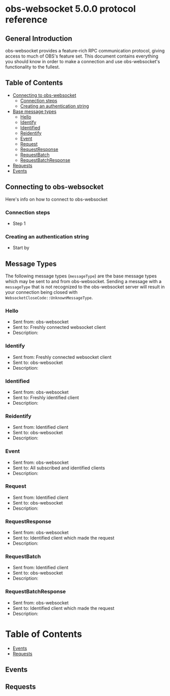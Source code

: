 <!-- This file was generated based on handlebars templates. Do not edit directly! -->

# obs-websocket 5.0.0 protocol reference


## General Introduction
obs-websocket provides a feature-rich RPC communication protocol, giving access to much of OBS's feature set. This document contains everything you should know in order to make a connection and use obs-websocket's functionality to the fullest.


## Table of Contents
- [Connecting to obs-websocket](#connecting-to-obs-websocket)
  - [Connection steps](#connection-steps)
  - [Creating an authentication string](#creating-an-authentication-string)
- [Base message types](#message-types)
  - [Hello](#hello)
  - [Identify](#identify)
  - [Identified](#identified)
  - [Reidentify](#reidentify)
  - [Event](#event)
  - [Request](#request)
  - [RequestResponse](#requestresponse)
  - [RequestBatch](#requestbatch)
  - [RequestBatchResponse](#requestbatchresponse)
- [Requests](#requests)
- [Events](#events)


## Connecting to obs-websocket
Here's info on how to connect to obs-websocket

### Connection steps
- Step 1

### Creating an authentication string
- Start by


## Message Types
The following message types (`messageType`) are the base message types which may be sent to and from obs-websocket. Sending a message with a `messageType` that is not recognized to the obs-websocket server will result in your connection being closed with `WebsocketCloseCode::UnknownMessageType`.

### Hello
- Sent from: obs-websocket
- Sent to: Freshly connected websocket client
- Description:

### Identify
- Sent from: Freshly connected websocket client
- Sent to: obs-websocket
- Description: 

### Identified
- Sent from: obs-websocket
- Sent to: Freshly identified client
- Description: 

### Reidentify
- Sent from: Identified client
- Sent to: obs-websocket
- Description:

### Event
- Sent from: obs-websocket
- Sent to: All subscribed and identified clients
- Description: 

### Request
- Sent from: Identified client
- Sent to: obs-websocket
- Description: 

### RequestResponse
- Sent from: obs-websocket
- Sent to: Identified client which made the request
- Description: 

### RequestBatch
- Sent from: Identified client
- Sent to: obs-websocket
- Description: 

### RequestBatchResponse
- Sent from: obs-websocket
- Sent to: Identified client which made the request
- Description: 



# Table of Contents

<!-- toc -->

- [Events](#events)
- [Requests](#requests)

<!-- tocstop -->

## Events





## Requests


